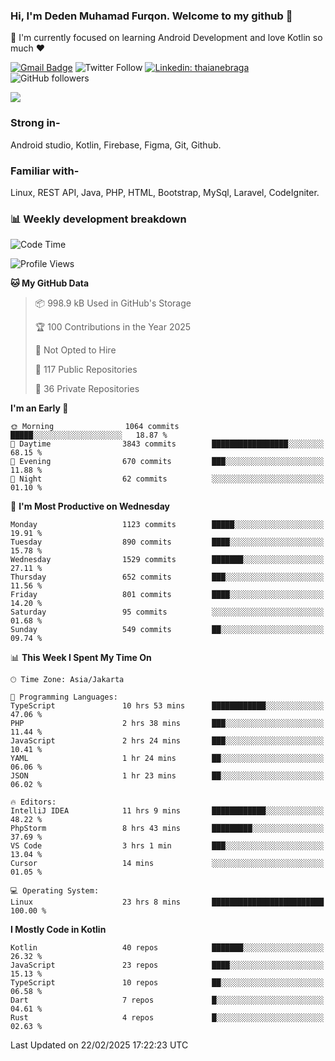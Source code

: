 ### Hi, I'm Deden Muhamad Furqon. Welcome to my github 👋

<!--
**furqoncreative/furqoncreative** is a ✨ _special_ ✨ repository because its `README.md` (this file) appears on your GitHub profile.

Here are some ideas to get you started:

- 🔭 I’m currently working on ...
- 👯 I’m looking to collaborate on ...
- 🤔 I’m looking for help with ...
- 💬 Ask me about ...
- 📫 How to reach me: ...
- 😄 Pronouns: ...
- ⚡ Fun fact: ...
-->

  🌱 I'm currently focused on learning Android Development and love Kotlin so much ❤ 

[![Gmail Badge](https://img.shields.io/badge/-furqoncreative24@gmail.com-c14438?style=flat-square&logo=Gmail&logoColor=white&link=mailto:furqoncreative24@gmail.com)](mailto:furqoncreative24@gmail.com)
![Twitter Follow](https://img.shields.io/twitter/follow/furqoncreative?label=Follow)
[![Linkedin: thaianebraga](https://img.shields.io/badge/-Deden_Muhamad_Furqon-blue?style=flat-square&logo=Linkedin&logoColor=white&link=https://www.linkedin.com/in/anmol-p-singh/)](https://www.linkedin.com/in/furqoncreative/)
![GitHub followers](https://img.shields.io/github/followers/furqoncreative?label=Follow&style=social)

<img src="https://github-readme-stats.sera5-dev.vercel.app/api?username=furqoncreative&hide=stars&show_icons=true&count_private=true&include_all_commits=true&title_color=#008080&icon_color=#008080&hide_border=true" width="">

### Strong in-

Android studio, Kotlin, Firebase, Figma, Git, Github.

### Familiar with-
Linux, REST API, Java, PHP, HTML, Bootstrap, MySql, Laravel, CodeIgniter.

### 📊 Weekly development breakdown

<!--START_SECTION:waka-->
![Code Time](http://img.shields.io/badge/Code%20Time-2%2C821%20hrs%2024%20mins-blue)

![Profile Views](http://img.shields.io/badge/Profile%20Views-0-blue)

**🐱 My GitHub Data** 

> 📦 998.9 kB Used in GitHub's Storage 
 > 
> 🏆 100 Contributions in the Year 2025
 > 
> 🚫 Not Opted to Hire
 > 
> 📜 117 Public Repositories 
 > 
> 🔑 36 Private Repositories 
 > 
**I'm an Early 🐤** 

```text
🌞 Morning                1064 commits        █████░░░░░░░░░░░░░░░░░░░░   18.87 % 
🌆 Daytime                3843 commits        █████████████████░░░░░░░░   68.15 % 
🌃 Evening                670 commits         ███░░░░░░░░░░░░░░░░░░░░░░   11.88 % 
🌙 Night                  62 commits          ░░░░░░░░░░░░░░░░░░░░░░░░░   01.10 % 
```
📅 **I'm Most Productive on Wednesday** 

```text
Monday                   1123 commits        █████░░░░░░░░░░░░░░░░░░░░   19.91 % 
Tuesday                  890 commits         ████░░░░░░░░░░░░░░░░░░░░░   15.78 % 
Wednesday                1529 commits        ███████░░░░░░░░░░░░░░░░░░   27.11 % 
Thursday                 652 commits         ███░░░░░░░░░░░░░░░░░░░░░░   11.56 % 
Friday                   801 commits         ████░░░░░░░░░░░░░░░░░░░░░   14.20 % 
Saturday                 95 commits          ░░░░░░░░░░░░░░░░░░░░░░░░░   01.68 % 
Sunday                   549 commits         ██░░░░░░░░░░░░░░░░░░░░░░░   09.74 % 
```


📊 **This Week I Spent My Time On** 

```text
🕑︎ Time Zone: Asia/Jakarta

💬 Programming Languages: 
TypeScript               10 hrs 53 mins      ████████████░░░░░░░░░░░░░   47.06 % 
PHP                      2 hrs 38 mins       ███░░░░░░░░░░░░░░░░░░░░░░   11.44 % 
JavaScript               2 hrs 24 mins       ███░░░░░░░░░░░░░░░░░░░░░░   10.41 % 
YAML                     1 hr 24 mins        ██░░░░░░░░░░░░░░░░░░░░░░░   06.06 % 
JSON                     1 hr 23 mins        ██░░░░░░░░░░░░░░░░░░░░░░░   06.02 % 

🔥 Editors: 
IntelliJ IDEA            11 hrs 9 mins       ████████████░░░░░░░░░░░░░   48.22 % 
PhpStorm                 8 hrs 43 mins       █████████░░░░░░░░░░░░░░░░   37.69 % 
VS Code                  3 hrs 1 min         ███░░░░░░░░░░░░░░░░░░░░░░   13.04 % 
Cursor                   14 mins             ░░░░░░░░░░░░░░░░░░░░░░░░░   01.05 % 

💻 Operating System: 
Linux                    23 hrs 8 mins       █████████████████████████   100.00 % 
```

**I Mostly Code in Kotlin** 

```text
Kotlin                   40 repos            ███████░░░░░░░░░░░░░░░░░░   26.32 % 
JavaScript               23 repos            ████░░░░░░░░░░░░░░░░░░░░░   15.13 % 
TypeScript               10 repos            ██░░░░░░░░░░░░░░░░░░░░░░░   06.58 % 
Dart                     7 repos             █░░░░░░░░░░░░░░░░░░░░░░░░   04.61 % 
Rust                     4 repos             █░░░░░░░░░░░░░░░░░░░░░░░░   02.63 % 
```




 Last Updated on 22/02/2025 17:22:23 UTC
<!--END_SECTION:waka-->
